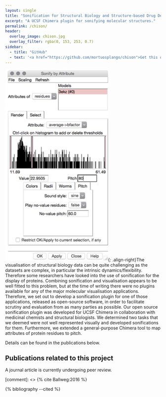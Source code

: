 ```yaml
---
layout: single
title: "Sonification for Structural Biology and Structure-based Drug Design"
excerpt: "A UCSF Chimera plugin for sonifying molecular structures."
permalink: /chison/
header: 
  overlay_image: chison.jpg
  overlay_filter: rgba(0, 153, 253, 0.7)
sidebar:
  - title: "GitHub"
  - text: '<a href="https://github.com/mortuosplango/chison">Get this on GitHub</a>'
---
```


![image-left](/images/chisonUI.jpg){: .align-right}The visualisation of structural biology data can be quite challenging as the datasets
are complex, in particular the intrinsic dynamics/flexibility. Therefore some
researchers have looked into the use of sonification for the display of proteins.
Combining sonification and visualisation appears to be well fitted to this problem, but
at the time of writing there were no plugins available for any of the major molecular
visualisation applications. Therefore, we set out to develop a sonification plugin for
one of those applications, released as open-source software, in order to facilitate
scrutiny and evaluation from as many parties as possible. Our open
source sonification plugin was developed for UCSF Chimera  in collaboration
with medicinal chemists and structural biologists. We determined two tasks that we
deemed were not well represented visually and developed sonifications for them.
Furthermore, we extended a general-purpose Chimera tool to map attributes of protein
residues to pitch.

Details can be found in the publications below.

## Publications related to this project
A journal article is currently undergoing peer review.

[comment]: <> {% cite Ballweg:2016 %}

{% bibliography --cited %}